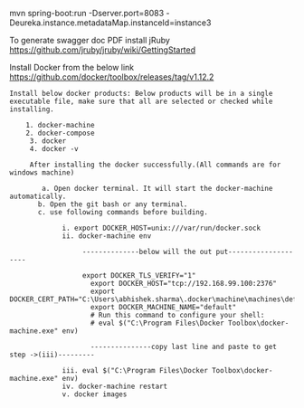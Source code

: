 mvn spring-boot:run -Dserver.port=8083 -Deureka.instance.metadataMap.instanceId=instance3

To generate swagger doc PDF install jRuby
	https://github.com/jruby/jruby/wiki/GettingStarted
	
	
Install Docker from the below link
     https://github.com/docker/toolbox/releases/tag/v1.12.2
    
    Install below docker products: Below products will be in a single executable file, make sure that all are selected or checked while installing.
	    
	    1. docker-machine
	    2. docker-compose
		 3. docker
		 4. docker -v
		 
		 After installing the docker successfully.(All commands are for windows machine)
		 
		 	a. Open docker terminal. It will start the docker-machine automatically.
		   b. Open the git bash or any terminal.
		   c. use following commands before building.
		 
				 i. export DOCKER_HOST=unix:///var/run/docker.sock
				 ii. docker-machine env
				 
				      --------------below will the out put--------------------
				      
				      export DOCKER_TLS_VERIFY="1"
						export DOCKER_HOST="tcp://192.168.99.100:2376"
						export DOCKER_CERT_PATH="C:\Users\abhishek.sharma\.docker\machine\machines\default"
						export DOCKER_MACHINE_NAME="default"
						# Run this command to configure your shell:
						# eval $("C:\Program Files\Docker Toolbox\docker-machine.exe" env)
						
						---------------copy last line and paste to get step ->(iii)---------
				 
				 iii. eval $("C:\Program Files\Docker Toolbox\docker-machine.exe" env)
				 iv. docker-machine restart
				 v. docker images
